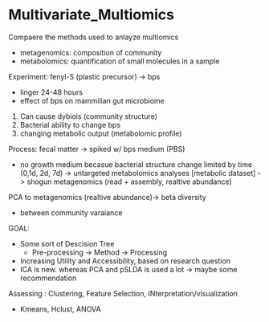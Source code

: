 # Multivariate_Multiomics

Compaere the methods used to anlayze multiomics 
* metagenomics: composition of community
* metabolomics: quantification of small molecules in a sample

Experiment: fenyl-S (plastic precursor) -> bps
* linger 24-48 hours
* effect of bps on mammilian gut microbiome

1. Can cause dybiois (community structure)
2. Bacterial ability to change bps
3. changing metabolic output (metabolomic profile)

Process: fecal matter -> spiked w/ bps medium (PBS)
* no growth medium becasue bacterial structure change limited by time (0,1d, 2d, 7d)
  -> untargeted metabolomics analyses [metabolic dataset]
  -> shogun metagenomics (read + assembly, realtive abundance)

PCA to metagenomics (realtive abundance)-> beta diversity
* between community varaiance


GOAL: 
* Some sort of Descision Tree
  * Pre-processing -> Method -> Processing
* Increasing Utility and Accessibility, based on research question
* ICA is new. whereas PCA and pSLDA is used a lot -> maybe some recommendation

Assessing : Clustering, Feature Selection, INterpretation/visualization
* Kmeans, Hclust, ANOVA
